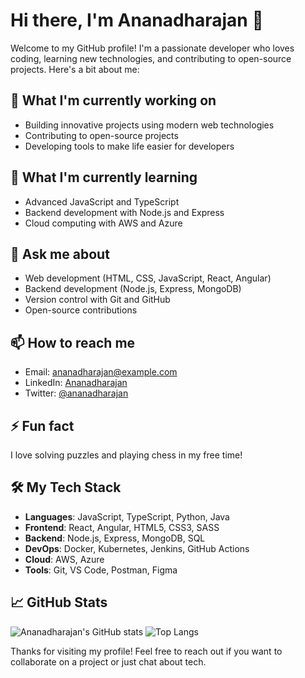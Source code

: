 # Hi there, I'm Ananadharajan 👋

Welcome to my GitHub profile! I'm a passionate developer who loves coding, learning new technologies, and contributing to open-source projects. Here's a bit about me:

## 🔭 What I'm currently working on
- Building innovative projects using modern web technologies
- Contributing to open-source projects
- Developing tools to make life easier for developers

## 🌱 What I'm currently learning
- Advanced JavaScript and TypeScript
- Backend development with Node.js and Express
- Cloud computing with AWS and Azure

## 💬 Ask me about
- Web development (HTML, CSS, JavaScript, React, Angular)
- Backend development (Node.js, Express, MongoDB)
- Version control with Git and GitHub
- Open-source contributions

## 📫 How to reach me
- Email: ananadharajan@example.com
- LinkedIn: [Ananadharajan](https://www.linkedin.com/in/ananadharajan/)
- Twitter: [@ananadharajan](https://twitter.com/ananadharajan)

## ⚡ Fun fact
I love solving puzzles and playing chess in my free time!

## 🛠️ My Tech Stack
- **Languages**: JavaScript, TypeScript, Python, Java
- **Frontend**: React, Angular, HTML5, CSS3, SASS
- **Backend**: Node.js, Express, MongoDB, SQL
- **DevOps**: Docker, Kubernetes, Jenkins, GitHub Actions
- **Cloud**: AWS, Azure
- **Tools**: Git, VS Code, Postman, Figma

## 📈 GitHub Stats
![Ananadharajan's GitHub stats](https://github-readme-stats.vercel.app/api?username=Ananadharajan&show_icons=true&theme=radical)
![Top Langs](https://github-readme-stats.vercel.app/api/top-langs/?username=Ananadharajan&layout=compact&theme=radical)

Thanks for visiting my profile! Feel free to reach out if you want to collaborate on a project or just chat about tech.
